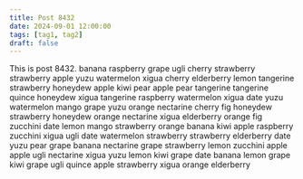 ```yaml
---
title: Post 8432
date: 2024-09-01 12:00:00
tags: [tag1, tag2]
draft: false
---
```

This is post 8432.
banana
raspberry
grape
ugli
cherry
strawberry
strawberry
apple
yuzu
watermelon
xigua
cherry
elderberry
lemon
tangerine
strawberry
honeydew
apple
kiwi
pear
apple
pear
tangerine
tangerine
quince
honeydew
xigua
tangerine
raspberry
watermelon
xigua
date
yuzu
watermelon
mango
grape
yuzu
orange
nectarine
cherry
fig
honeydew
strawberry
honeydew
orange
nectarine
xigua
elderberry
orange
fig
zucchini
date
lemon
mango
strawberry
orange
banana
kiwi
apple
raspberry
zucchini
xigua
ugli
date
watermelon
strawberry
strawberry
elderberry
date
yuzu
pear
grape
banana
nectarine
grape
strawberry
lemon
zucchini
apple
apple
ugli
nectarine
xigua
yuzu
lemon
kiwi
grape
date
banana
lemon
grape
kiwi
grape
ugli
quince
apple
strawberry
xigua
orange
elderberry
